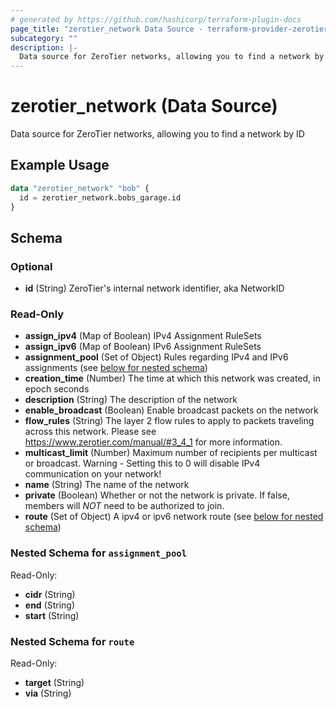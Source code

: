 ```yaml
---
# generated by https://github.com/hashicorp/terraform-plugin-docs
page_title: "zerotier_network Data Source - terraform-provider-zerotier"
subcategory: ""
description: |-
  Data source for ZeroTier networks, allowing you to find a network by ID
---
```


# zerotier_network (Data Source)

Data source for ZeroTier networks, allowing you to find a network by ID

## Example Usage

```terraform
data "zerotier_network" "bob" {
  id = zerotier_network.bobs_garage.id
}
```

<!-- schema generated by tfplugindocs -->
## Schema

### Optional

- **id** (String) ZeroTier's internal network identifier, aka NetworkID

### Read-Only

- **assign_ipv4** (Map of Boolean) IPv4 Assignment RuleSets
- **assign_ipv6** (Map of Boolean) IPv6 Assignment RuleSets
- **assignment_pool** (Set of Object) Rules regarding IPv4 and IPv6 assignments (see [below for nested schema](#nestedatt--assignment_pool))
- **creation_time** (Number) The time at which this network was created, in epoch seconds
- **description** (String) The description of the network
- **enable_broadcast** (Boolean) Enable broadcast packets on the network
- **flow_rules** (String) The layer 2 flow rules to apply to packets traveling across this network. Please see https://www.zerotier.com/manual/#3_4_1 for more information.
- **multicast_limit** (Number) Maximum number of recipients per multicast or broadcast. Warning - Setting this to 0 will disable IPv4 communication on your network!
- **name** (String) The name of the network
- **private** (Boolean) Whether or not the network is private.  If false, members will *NOT* need to be authorized to join.
- **route** (Set of Object) A ipv4 or ipv6 network route (see [below for nested schema](#nestedatt--route))

<a id="nestedatt--assignment_pool"></a>
### Nested Schema for `assignment_pool`

Read-Only:

- **cidr** (String)
- **end** (String)
- **start** (String)


<a id="nestedatt--route"></a>
### Nested Schema for `route`

Read-Only:

- **target** (String)
- **via** (String)


